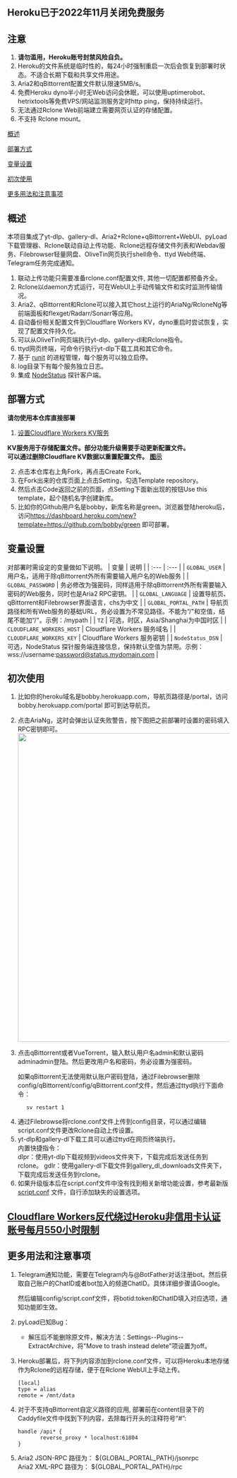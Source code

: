 ## Heroku已于2022年11月关闭免费服务

## 注意

 1. **请勿滥用，Heroku账号封禁风险自负。**
 2. Heroku的文件系统是临时性的，每24小时强制重启一次后会恢复到部署时状态。不适合长期下载和共享文件用途。
 3. Aria2和qBittorrent配置文件默认限速5MB/s。
 4. 免费Heroku dyno半小时无Web访问会休眠，可以使用uptimerobot、hetrixtools等免费VPS/网站监测服务定时http ping，保持持续运行。
 5. 无法通过Rclone Web前端建立需要网页认证的存储配置。
 6. 不支持 Rclone mount。

[概述](#概述)

[部署方式](#部署方式)

[变量设置](#变量设置)  

[初次使用](#初次使用)  

[更多用法和注意事项](#更多用法和注意事项)  

## 概述

本项目集成了yt-dlp、gallery-dl、Aria2+Rclone+qBittorrent+WebUI、pyLoad下载管理器、Rclone联动自动上传功能、Rclone远程存储文件列表和Webdav服务、Filebrowser轻量网盘、OliveTin网页执行shell命令、ttyd Web终端、Telegram任务完成通知。

 1. 联动上传功能只需要准备rclone.conf配置文件, 其他一切配置都预备齐全。
 2. Rclone以daemon方式运行，可在WebUI上手动传输文件和实时监测传输情况。
 3. Aria2、qBittorrent和Rclone可以接入其它host上运行的AriaNg/RcloneNg等前端面板和flexget/Radarr/Sonarr等应用。
 4. 自动备份相关配置文件到Cloudflare Workers KV，dyno重启时尝试恢复，实现了配置文件持久化。
 5. 可以从OliveTin网页端执行yt-dlp、gallery-dl和Rclone指令。
 6. ttyd网页终端，可命令行执行yt-dlp下载工具和其它命令。
 7. 基于 [runit](http://smarden.org/runit/index.html) 的进程管理，每个服务可以独立启停。
 8. log目录下有每个服务独立日志。
 9. 集成 [NodeStatus](https://github.com/cokemine/nodestatus) 探针客户端。

## 部署方式

  **请勿使用本仓库直接部署**  

 1. [设置Cloudflare Workers KV服务](https://github.com/wy580477/PaaS-Related/blob/main/SET_CLOUDFLARE_KV_chs.md)

**KV服务用于存储配置文件。部分功能升级需要手动更新配置文件。**  
**可以通过删除Cloudflare KV数据以重置配置文件。 [图示](https://user-images.githubusercontent.com/98247050/174501970-d22eac74-f2f1-496c-a100-8188832e4da7.png)**

 2. 点击本仓库右上角Fork，再点击Create Fork。
 3. 在Fork出来的仓库页面上点击Setting，勾选Template repository。
 4. 然后点击Code返回之前的页面，点Setting下面新出现的按钮Use this template，起个随机名字创建新库。
 5. 比如你的Github用户名是bobby，新库名称是green。浏览器登陆heroku后，访问<https://dashboard.heroku.com/new?template=https://github.com/bobby/green> 即可部署。

## 变量设置

对部署时需设定的变量做如下说明。
| 变量 | 说明 |
| :--- | :--- |
| `GLOBAL_USER` | 用户名，适用于除qBittorrent外所有需要输入用户名的Web服务 |
| `GLOBAL_PASSWORD` | 务必修改为强密码，同样适用于除qBittorrent外所有需要输入密码的Web服务，同时也是Aria2 RPC密钥。 |
| `GLOBAL_LANGUAGE` | 设置导航页、qBittorrent和Filebrowser界面语言，chs为中文 |
| `GLOBAL_PORTAL_PATH` | 导航页路径和所有Web服务的基础URL，务必设置为不常见路径。不能为“/"和空值，结尾不能加“/"。示例：/mypath |
| `TZ` | 可选，时区，Asia/Shanghai为中国时区 |
| `CLOUDFLARE_WORKERS_HOST` | Cloudflare Workers 服务域名 |
| `CLOUDFLARE_WORKERS_KEY` | Cloudflare Workers 服务密钥 |
| `NodeStatus_DSN` | 可选，NodeStatus 探针服务端连接信息，保持默认空值为禁用。示例：wss://username:password@status.mydomain.com |

## 初次使用

1. 比如你的heroku域名是bobby.herokuapp.com，导航页路径是/portal，访问bobby.herokuapp.com/portal 即可到达导航页。
2. 点击AriaNg，这时会弹出认证失败警告，按下图把之前部署时设置的密码填入RPC密钥即可。
       <img src="https://user-images.githubusercontent.com/98247050/163184113-d0f09e78-01f9-4d4a-87b9-f4a9c1218253.png"  width="700"/>
3. 点击qBittorrent或者VueTorrent，输入默认用户名admin和默认密码adminadmin登陆。然后更改用户名和密码，务必设置为强密码。

   如果qBittorrent无法使用默认账户密码登陆，通过Filebrowser删除config/qBittorrent/config/qBittorrent.conf文件，然后通过ttyd执行下面命令：

```
      sv restart 1
```  
4. 通过Filebrowse将rclone.conf文件上传到config目录，可以通过编辑script.conf文件更改Rclone自动上传设置。
5. yt-dlp和gallery-dl下载工具可以通过ttyd在网页终端执行。   
    内置快捷指令：  
    dlpr：使用yt-dlp下载视频到videos文件夹下，下载完成后发送任务到rclone。 
    gdlr：使用gallery-dl下载文件到gallery_dl_downloads文件夹下，下载完成后发送任务到rclone。 
6. 如果升级版本后在script.conf文件中没有找到相关新增功能设置，参考最新版 [script.conf](https://github.com/wy580477/Leech-AIO-APP-EX/blob/main/content/script.conf) 文件，自行添加缺失的设置选项。

## [Cloudflare Workers反代绕过Heroku非信用卡认证账号每月550小时限制](https://github.com/wy580477/PaaS-Related/blob/main/CF_Workers_Reverse_Proxy_chs.md)

## 更多用法和注意事项

 1. Telegram通知功能，需要在Telegram内与@BotFather对话注册bot。然后获取自己账户的ChatID或者bot加入的频道ChatID。具体详细步骤请Google。
 
    然后编辑config/script.conf文件，将botid:token和ChatID填入对应选项，通知功能即生效。
 2. pyLoad已知Bug：
    - 解压后不能删除原文件，解决方法：Settings--Plugins--ExtractArchive，将"Move to trash instead delete"项设置为off。
 3. Heroku部署后，将下列内容添加到rclone.conf文件，可以将Heroku本地存储作为Rclone的远程存储，便于在Rclone WebUI上手动上传。

       ```
       [local]
       type = alias
       remote = /mnt/data
       ```
       
 4. 对于不支持qBittorrent自定义路径的应用, 部署前在content目录下的Caddyfile文件中找到下列内容，去除每行开头的注释符号“#”:

       ```
       handle /api* {
              reverse_proxy * localhost:61804
       }
       ```

 5. Aria2 JSON-RPC 路径为： \$\{GLOBAL_PORTAL_PATH\}/jsonrpc   
    Aria2 XML-RPC 路径为： \$\{GLOBAL_PORTAL_PATH\}/rpc

